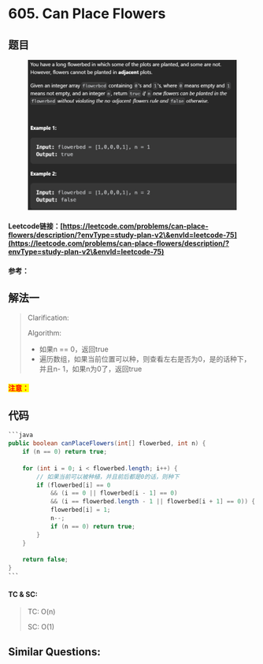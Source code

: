 # 605. Can Place Flowers

## 题目

<figure><img src="../../.gitbook/assets/image (3) (1) (1) (1) (1) (1) (1) (1) (1) (1) (1) (1) (1) (1).png" alt=""><figcaption></figcaption></figure>

#### Leetcode链接：[https://leetcode.com/problems/can-place-flowers/description/?envType=study-plan-v2\&envId=leetcode-75](https://leetcode.com/problems/can-place-flowers/description/?envType=study-plan-v2\&envId=leetcode-75)

#### 参考：

## 解法一

> Clarification:&#x20;
>
> Algorithm:&#x20;
>
> * 如果n == 0，返回true
> * 遍历数组，如果当前位置可以种，则查看左右是否为0，是的话种下，并且n- 1，如果n为0了，返回true

#### <mark style="color:red;">注意：</mark>

## 代码

````java
```java
public boolean canPlaceFlowers(int[] flowerbed, int n) {
    if (n == 0) return true;

    for (int i = 0; i < flowerbed.length; i++) {
        // 如果当前可以被种植，并且前后都是0的话，则种下
        if (flowerbed[i] == 0 
            && (i == 0 || flowerbed[i - 1] == 0) 
            && (i == flowerbed.length - 1 || flowerbed[i + 1] == 0)) {
            flowerbed[i] = 1;
            n--;
            if (n == 0) return true;
        }
    }

    return false;
}
```
````

#### TC & SC:&#x20;

> TC: O(n)
>
> SC: O(1)

## **Similar Questions:**&#x20;
